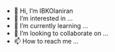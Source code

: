 - 👋 Hi, I’m IBKOlaniran
- 👀 I’m interested in ...
- 🌱 I’m currently learning ...
- 💞️ I’m looking to collaborate on ...
- 📫 How to reach me ...

<!---
IBKOlaniran/IBKOlaniran is a ✨ special ✨ repository because its `README.md` (this file) appears on your GitHub profile.
You can click the Preview link to take a look at your changes.
--->
